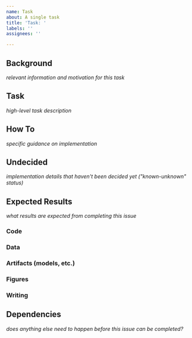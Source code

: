 ```yaml
---
name: Task
about: A single task
title: 'Task: '
labels: ''
assignees: ''

---
```


## Background
*relevant information and motivation for this task*


## Task
*high-level task description*

## How To
*specific guidance on implementation*

## Undecided
*implementation details that haven't been decided yet ("known-unknown" status)*

## Expected Results
*what results are expected from completing this issue*
### Code
### Data
### Artifacts (models, etc.)
### Figures
### Writing

## Dependencies
*does anything else need to happen before this issue can be completed?*
